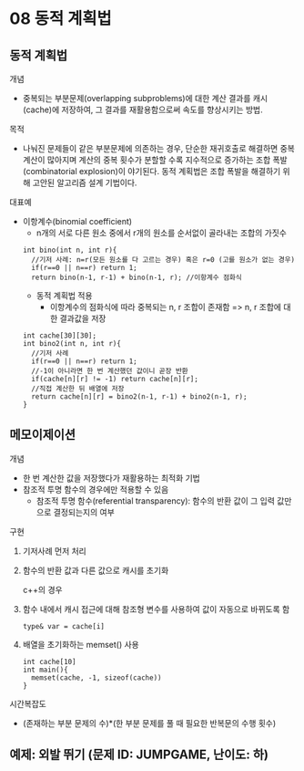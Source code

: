# 08 동적 계획법

## 동적 계획법

개념
- 중복되는 부분문제(overlapping subproblems)에 대한 계산 결과를 캐시(cache)에 저장하여,
그 결과를 재활용함으로써 속도를 향상시키는 방법.

목적
- 나눠진 문제들이 같은 부분문제에 의존하는 경우, 단순한 재귀호출로 해결하면 중복계산이 많아지며
계산의 중복 횟수가 분할할 수록 지수적으로 증가하는 조합 폭발(combinatorial explosion)이 야기된다.
동적 계획법은 조합 폭발을 해결하기 위해 고안된 알고리즘 설계 기법이다.

대표예
- 이항계수(binomial coefficient)
  - n개의 서로 다른 원소 중에서 r개의 원소를 순서없이 골라내는 조합의 가짓수
  ```
  int bino(int n, int r){
    //기저 사례: n=r(모든 원소를 다 고르는 경우) 혹은 r=0 (고를 원소가 없는 경우)
    if(r==0 || n==r) return 1;
    return bino(n-1, r-1) + bino(n-1, r); //이항계수 점화식
  ```
  - 동적 계획법 적용
    - 이항계수의 점화식에 따라 중복되는 n, r 조합이 존재함 => n, r 조합에 대한 결과값을 저장 
  ```
  int cache[30][30];
  int bino2(int n, int r){
    //기저 사례
    if(r==0 || n==r) return 1;
    //-1이 아니라면 한 번 계산했던 값이니 곧장 반환
    if(cache[n][r] != -1) return cache[n][r];
    //직접 계산한 뒤 배열에 저장
    return cache[n][r] = bino2(n-1, r-1) + bino2(n-1, r);
  }
  ```
  
## 메모이제이션

개념
- 한 번 계산한 값을 저장했다가 재활용하는 최적화 기법
- 참조적 투명 함수의 경우에만 적용할 수 있음
  - 참조적 투명 함수(referential transparency): 함수의 반환 값이 그 입력 값만으로 결정되는지의 여부

구현
1. 기저사례 먼저 처리
2. 함수의 반환 값과 다른 값으로 캐시를 초기화  

   c++의 경우  

3. 함수 내에서 캐시 접근에 대해 참조형 변수를 사용하여 값이 자동으로 바뀌도록 함  
    ```
    type& var = cache[i]
    ```
 4. 배열을 초기화하는 memset() 사용
    ```
    int cache[10]
    int main(){
      memset(cache, -1, sizeof(cache))
    }
    ```

시간복잡도
- (존재하는 부분 문제의 수)*(한 부분 문제를 풀 때 필요한 반복문의 수행 횟수)

## 예제: 외발 뛰기 (문제 ID: JUMPGAME, 난이도: 하)

